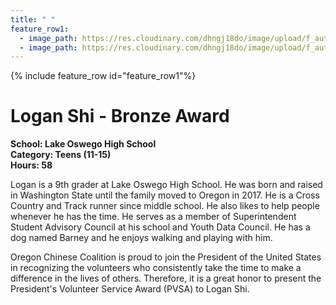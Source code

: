 ```yaml
---
title: " "
feature_row1:
  - image_path: https://res.cloudinary.com/dhngj18do/image/upload/f_auto,q_auto/v1/images/pvsa/2022_Logan_Shi
  - image_path: https://res.cloudinary.com/dhngj18do/image/upload/f_auto,q_auto/v1/images/activities/year_2022
---
```


{% include feature_row id="feature_row1"%}

# Logan Shi - Bronze Award

**School: Lake Oswego High School**  
**Category: Teens (11-15)**  
**Hours: 58**  

Logan is a 9th grader at Lake Oswego High School. He was born and raised in Washington State until the family moved to Oregon in 2017. He is a Cross Country and Track runner since middle school. He also likes to help people whenever he has the time. He serves as a member of Superintendent Student Advisory Council at his school and Youth Data Council. He has a dog named Barney and he enjoys walking and playing with him.

Oregon Chinese Coalition is proud to join the President of the United States in recognizing the volunteers who consistently take the time to make a difference in the lives of others. Therefore, it is a great honor to present the President's Volunteer Service Award (PVSA) to Logan Shi.
